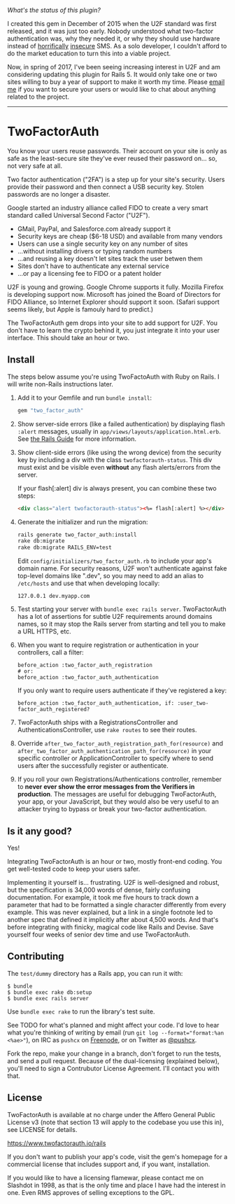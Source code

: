 *What's the status of this plugin?*

I created this gem in December of 2015 when the U2F standard was first released, and it was just too early.
Nobody understood what two-factor authentication was, why they needed it, or why they should use hardware instead of [horrifically](http://www.forbes.com/sites/laurashin/2016/12/20/hackers-have-stolen-millions-of-dollars-in-bitcoin-using-only-phone-numbers/#41356cd922db) [insecure](https://www.schneier.com/blog/archives/2016/08/nist_is_no_long.html) SMS.
As a solo developer, I couldn't afford to do the market education to turn this into a viable project.

Now, in spring of 2017, I've been seeing increasing interest in U2F and am considering updating this plugin for Rails 5.
It would only take one or two sites willing to buy a year of support to make it worth my time.
Please [email me](peter@twofactorauth.io) if you want to secure your users or would like to chat about anything related to the project.


---


TwoFactorAuth
=============

You know your users reuse passwords. Their account on your site is only as
safe as the least-secure site they've ever reused their password on... so, not
very safe at all.

Two factor authentication ("2FA") is a step up for your site's security. Users
provide their password and then connect a USB security key. Stolen passwords are
no longer a disaster.

Google started an industry alliance called FIDO to create a very smart standard
called Universal Second Factor ("U2F").

 * GMail, PayPal, and Salesforce.com already support it
 * Security keys are cheap ($6-18 USD) and available from many vendors
 * Users can use a single security key on any number of sites
 * ...without installing drivers or typing random numbers
 * ...and reusing a key doesn't let sites track the user betwen them
 * Sites don't have to authenticate any external service
 * ...or pay a licensing fee to FIDO or a patent holder

U2F is young and growing. Google Chrome supports it fully. Mozilla Firefox is
developing support now. Microsoft has joined the Board of Directors for FIDO
Alliance, so Internet Explorer should support it soon. (Safari support seems
likely, but Apple is famouly hard to predict.)

The TwoFactorAuth gem drops into your site to add support for U2F. You don't
have to learn the crypto behind it, you just integrate it into your user
interface. This should take an hour or two.

Install
-------

The steps below assume you're using TwoFactoAuth with Ruby on Rails. I will
write non-Rails instructions later.

1.  Add it to your Gemfile and run `bundle install`:

    ```ruby
    gem "two_factor_auth"
    ```

2.  Show server-side errors (like a failed authentication) by displaying flash
    `:alert` messages, usually in `app/views/layouts/application.html.erb`. See
    [the Rails Guide](http://guides.rubyonrails.org/action_controller_overview.html#the-flash)
    for more information.

3.  Show client-side errors (like using the wrong device) from the security key
    by including a div with the class `twofactorauth-status`. This div must exist
    and be visible even **without** any flash alerts/errors from the server.

    If your flash[:alert] div is always present, you can combine these two steps:

    ```html
    <div class="alert twofactorauth-status"><%= flash[:alert] %></div>
    ```

4.  Generate the initializer and run the migration:

    ```bash
    rails generate two_factor_auth:install
    rake db:migrate
    rake db:migrate RAILS_ENV=test
    ```

    Edit `config/initializers/two_factor_auth.rb` to include your app's domain
    name. For security reasons, U2F won't authenticate against fake top-level
    domains like ".dev", so you may need to add an alias to `/etc/hosts` and
    use that when developing locally:

    ```
    127.0.0.1 dev.myapp.com
    ```

5.  Test starting your server with `bundle exec rails server`. TwoFactorAuth
    has a lot of assertions for subtle U2F requirements around domains names,
    so it may stop the Rails server from starting and tell you to make a URL
    HTTPS, etc.

6.  When you want to require registration or authentication in your
    controllers, call a filter:

    ```
    before_action :two_factor_auth_registration
    # or:
    before_action :two_factor_auth_authentication
    ```

    If you only want to require users authenticate if they've registered a key:

    ```
    before_action :two_factor_auth_authentication, if: :user_two-factor_auth_registered?
    ```

7.  TwoFactorAuth ships with a RegistrationsController and AuthenticationsController,
    use `rake routes` to see their routes.

8.  Override `after_two_factor_auth_registration_path_for(resource)` and
    `after_two_factor_auth_authentication_path_for(resource)` in your specific
    controller or ApplicationController to specify where to send users after
    the successfully register or authenticate.

9.  If you roll your own Registrations/Authentications controller, remember to
    **never ever show the error messages from the Verifiers in production**. The
    messages are useful for debugging TwoFactorAuth, your app, or your
    JavaScript, but they would also be very useful to an attacker trying to
    bypass or break your two-factor authentication.

Is it any good?
---------------

Yes!

Integrating TwoFactorAuth is an hour or two, mostly front-end coding. You get
well-tested code to keep your users safer.

Implementing it yourself is... frustrating. U2F is well-designed and robust, but
the specification is 34,000 words of dense, fairly confusing documentation. For
example, it took me five hours to track down a parameter that had to be
formatted a single character differently from every example. This was never
explained, but a link in a single footnote led to another spec that defined it
implicitly after about 4,500 words. And that's before integrating with finicky,
magical code like Rails and Devise. Save yourself four weeks of senior dev time
and use TwoFactorAuth.

Contributing
------------

The `test/dummy` directory has a Rails app, you can run it with:

    $ bundle
    $ bundle exec rake db:setup
    $ bundle exec rails server

Use `bundle exec rake` to run the library's test suite.

See TODO for what's planned and might affect your code. I'd love to hear what
you're thinking of writing by email (run `git log --format="format:%an <%ae>"`),
on IRC as `pushcx` on [Freenode](https://freenode.net), or on Twitter as
[@pushcx](https://twitter.com/pushcx).

Fork the repo, make your change in a branch, don't forget to run the tests, and
send a pull request. Because of the dual-licensing (explained below), you'll
need to sign a Contrubutor License Agreement. I'll contact you with that.

License
-------

TwoFactorAuth is available at no charge under the Affero General Public
License v3 (note that section 13 will apply to the codebase you use this in),
see LICENSE for details.

https://www.twofactorauth.io/rails

If you don't want to publish your app's code, visit the gem's homepage for a
commercial license that includes support and, if you want, installation.

If you would like to have a licensing flamewar, please contact me on Slashdot
in 1998, as that is the only time and place I have had the interest in one.
Even RMS approves of selling exceptions to the GPL.
